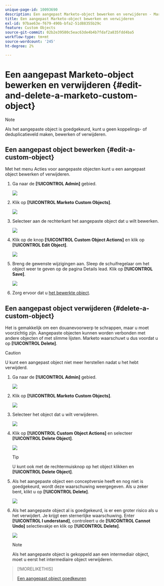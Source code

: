 ```yaml
---
unique-page-id: 10093690
description: Een aangepast Marketo-object bewerken en verwijderen - Marketo Docs - Productdocumentatie
title: Een aangepast Marketo-object bewerken en verwijderen
exl-id: 97bae63e-f679-490b-bfa2-51d88355b29c
feature: Custom Objects
source-git-commit: 02b2e39580c5eac63de4b4b7fdaf2a835fdd4ba5
workflow-type: tm+mt
source-wordcount: '245'
ht-degree: 2%

---
```


# Een aangepast Marketo-object bewerken en verwijderen {#edit-and-delete-a-marketo-custom-object}

>[!NOTE]
>
>Als het aangepaste object is goedgekeurd, kunt u geen koppelings- of deduplicatieveld maken, bewerken of verwijderen.

## Een aangepast object bewerken {#edit-a-custom-object}

Met het menu Acties voor aangepaste objecten kunt u een aangepast object bewerken of verwijderen.

1. Ga naar de **[!UICONTROL Admin]** gebied.

   ![](assets/edit-and-delete-a-marketo-custom-object-1.png)

1. Klik op **[!UICONTROL Marketo Custom Objects]**.

   ![](assets/edit-and-delete-a-marketo-custom-object-2.png)

1. Selecteer aan de rechterkant het aangepaste object dat u wilt bewerken.

   ![](assets/edit-and-delete-a-marketo-custom-object-3.png)

1. Klik op de knop **[!UICONTROL Custom Object Actions]** en klik op **[!UICONTROL Edit Object]**.

   ![](assets/edit-and-delete-a-marketo-custom-object-4.png)

1. Breng de gewenste wijzigingen aan. Sleep de schuifregelaar om het object weer te geven op de pagina Details lead. Klik op **[!UICONTROL Save]**.

   ![](assets/edit-and-delete-a-marketo-custom-object-5.png)

1. Zorg ervoor dat u [het bewerkte object](/help/marketo/product-docs/administration/marketo-custom-objects/approve-a-custom-object.md).

## Een aangepast object verwijderen {#delete-a-custom-object}

Het is gemakkelijk om een douanevoorwerp te schrappen, maar u moet voorzichtig zijn. Aangepaste objecten kunnen worden verbonden met andere objecten of met slimme lijsten. Marketo waarschuwt u dus voordat u op **[!UICONTROL Delete]**.

>[!CAUTION]
>
>U kunt een aangepast object niet meer herstellen nadat u het hebt verwijderd.

1. Ga naar de **[!UICONTROL Admin]** gebied.

   ![](assets/edit-and-delete-a-marketo-custom-object-6.png)

1. Klik op **[!UICONTROL Marketo Custom Objects]**.

   ![](assets/edit-and-delete-a-marketo-custom-object-7.png)

1. Selecteer het object dat u wilt verwijderen.

   ![](assets/edit-and-delete-a-marketo-custom-object-8.png)

1. Klik op **[!UICONTROL Custom Object Actions]** en selecteer **[!UICONTROL Delete Object]**.

   ![](assets/edit-and-delete-a-marketo-custom-object-9.png)

   >[!TIP]
   >
   >U kunt ook met de rechtermuisknop op het object klikken en **[!UICONTROL Delete Object]**.

1. Als het aangepaste object een conceptversie heeft en nog niet is goedgekeurd, wordt deze waarschuwing weergegeven. Als u zeker bent, klikt u op **[!UICONTROL Delete]**.

   ![](assets/edit-and-delete-a-marketo-custom-object-10.png)

1. Als het aangepaste object al is goedgekeurd, is er een groter risico als u het verwijdert. Je krijgt een sternerlijke waarschuwing. Enter **[!UICONTROL I understand]**, controleert u de **[!UICONTROL Cannot Undo]** selectievakje en klik op **[!UICONTROL Delete]**.

   ![](assets/edit-and-delete-a-marketo-custom-object-11.png)

   >[!NOTE]
   >
   >Als het aangepaste object is gekoppeld aan een intermediair object, moet u eerst het intermediaire object verwijderen.

>[!MORELIKETHIS]
>
>[Een aangepast object goedkeuren](/help/marketo/product-docs/administration/marketo-custom-objects/approve-a-custom-object.md)
